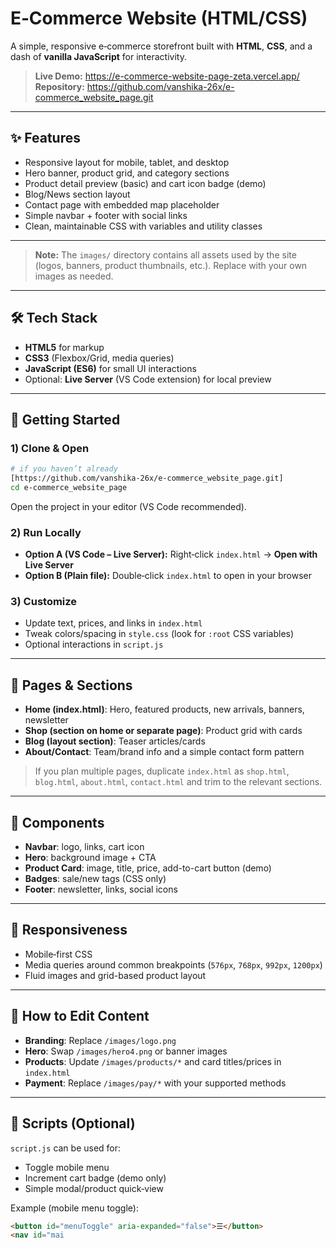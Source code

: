 # E‑Commerce Website (HTML/CSS)

A simple, responsive e‑commerce storefront built with **HTML**, **CSS**, and a dash of **vanilla JavaScript** for interactivity.

> **Live Demo:** https://e-commerce-website-page-zeta.vercel.app/
> **Repository:** https://github.com/vanshika-26x/e-commerce_website_page.git

---

## ✨ Features

* Responsive layout for mobile, tablet, and desktop
* Hero banner, product grid, and category sections
* Product detail preview (basic) and cart icon badge (demo)
* Blog/News section layout
* Contact page with embedded map placeholder
* Simple navbar + footer with social links
* Clean, maintainable CSS with variables and utility classes

---


> **Note:** The `images/` directory contains all assets used by the site (logos, banners, product thumbnails, etc.). Replace with your own images as needed.

---

## 🛠️ Tech Stack

* **HTML5** for markup
* **CSS3** (Flexbox/Grid, media queries)
* **JavaScript (ES6)** for small UI interactions
* Optional: **Live Server** (VS Code extension) for local preview

---

## 🚀 Getting Started

### 1) Clone & Open

```bash
# if you haven’t already
[https://github.com/vanshika-26x/e-commerce_website_page.git]
cd e-commerce_website_page
```

Open the project in your editor (VS Code recommended).

### 2) Run Locally

* **Option A (VS Code – Live Server):** Right‑click `index.html` → **Open with Live Server**
* **Option B (Plain file):** Double‑click `index.html` to open in your browser

### 3) Customize

* Update text, prices, and links in `index.html`
* Tweak colors/spacing in `style.css` (look for `:root` CSS variables)
* Optional interactions in `script.js`

---

## 🧭 Pages & Sections

* **Home (index.html)**: Hero, featured products, new arrivals, banners, newsletter
* **Shop (section on home or separate page)**: Product grid with cards
* **Blog (layout section)**: Teaser articles/cards
* **About/Contact**: Team/brand info and a simple contact form pattern

> If you plan multiple pages, duplicate `index.html` as `shop.html`, `blog.html`, `about.html`, `contact.html` and trim to the relevant sections.

---

## 🧩 Components

* **Navbar**: logo, links, cart icon
* **Hero**: background image + CTA
* **Product Card**: image, title, price, add-to-cart button (demo)
* **Badges**: sale/new tags (CSS only)
* **Footer**: newsletter, links, social icons

---

## 📱 Responsiveness

* Mobile‑first CSS
* Media queries around common breakpoints (`576px`, `768px`, `992px`, `1200px`)
* Fluid images and grid-based product layout

---

## 🧪 How to Edit Content

* **Branding**: Replace `/images/logo.png`
* **Hero**: Swap `/images/hero4.png` or banner images
* **Products**: Update `/images/products/*` and card titles/prices in `index.html`
* **Payment**: Replace `/images/pay/*` with your supported methods

---

## 🧰 Scripts (Optional)

`script.js` can be used for:

* Toggle mobile menu
* Increment cart badge (demo only)
* Simple modal/product quick‑view

Example (mobile menu toggle):

```html
<button id="menuToggle" aria-expanded="false">☰</button>
<nav id="mai
```
